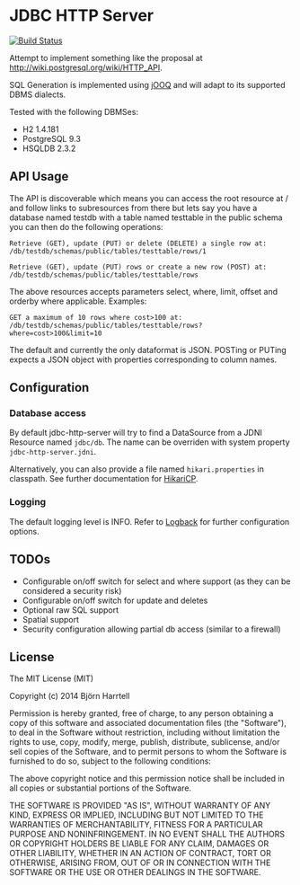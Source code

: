 # JDBC HTTP Server

[![Build Status](https://travis-ci.org/bjornharrtell/jdbc-http-server.svg)](https://travis-ci.org/bjornharrtell/jdbc-http-server)

Attempt to implement something like the proposal at http://wiki.postgresql.org/wiki/HTTP_API.

SQL Generation is implemented using [jOOQ](http://www.jooq.org/) and will adapt to its supported DBMS dialects.

Tested with the following DBMSes:
 
 * H2 1.4.181
 * PostgreSQL 9.3
 * HSQLDB 2.3.2

## API Usage

The API is discoverable which means you can access the root resource at /
and follow links to subresources from there but lets say you have a database
named testdb with a table named testtable in the public schema you can then 
do the following operations:

    Retrieve (GET), update (PUT) or delete (DELETE) a single row at:
    /db/testdb/schemas/public/tables/testtable/rows/1

    Retrieve (GET), update (PUT) rows or create a new row (POST) at:
    /db/testdb/schemas/public/tables/testtable/rows

The above resources accepts parameters select, where, limit, offset
and orderby where applicable. Examples:

    GET a maximum of 10 rows where cost>100 at:
    /db/testdb/schemas/public/tables/testtable/rows?where=cost>100&limit=10

The default and currently the only dataformat is JSON. POSTing or PUTing
expects a JSON object with properties corresponding to column names.

## Configuration

### Database access

By default jdbc-http-server will try to find a DataSource from a JDNI Resource named
`jdbc/db`. The name can be overriden with system property `jdbc-http-server.jdni`.

Alternatively, you can also provide a file named `hikari.properties` in classpath.
See further documentation for [HikariCP](https://github.com/brettwooldridge/HikariCP).

### Logging

The default logging level is INFO. Refer to [Logback](http://logback.qos.ch/) for
further configuration options.

## TODOs

* Configurable on/off switch for select and where support (as they can be considered a security risk)
* Configurable on/off switch for update and deletes
* Optional raw SQL support
* Spatial support
* Security configuration allowing partial db access (similar to a firewall)

## License 

The MIT License (MIT)

Copyright (c) 2014 Björn Harrtell

Permission is hereby granted, free of charge, to any person obtaining a copy of this software and associated documentation files (the "Software"), to deal in the Software without restriction, including without limitation the rights to use, copy, modify, merge, publish, distribute, sublicense, and/or sell copies of the Software, and to permit persons to whom the Software is furnished to do so, subject to the following conditions:

The above copyright notice and this permission notice shall be included in all copies or substantial portions of the Software.

THE SOFTWARE IS PROVIDED "AS IS", WITHOUT WARRANTY OF ANY KIND, EXPRESS OR IMPLIED, INCLUDING BUT NOT LIMITED TO THE WARRANTIES OF MERCHANTABILITY, FITNESS FOR A PARTICULAR PURPOSE AND NONINFRINGEMENT. IN NO EVENT SHALL THE AUTHORS OR COPYRIGHT HOLDERS BE LIABLE FOR ANY CLAIM, DAMAGES OR OTHER LIABILITY, WHETHER IN AN ACTION OF CONTRACT, TORT OR OTHERWISE, ARISING FROM, OUT OF OR IN CONNECTION WITH THE SOFTWARE OR THE USE OR OTHER DEALINGS IN THE SOFTWARE.
